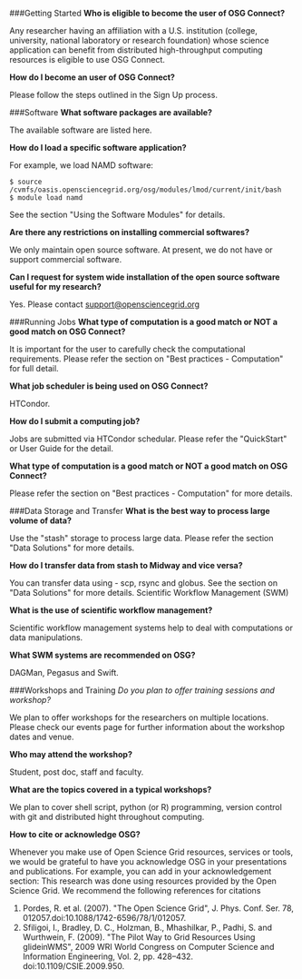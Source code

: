 [title]: - "Frequent Asked Questions"

###Getting Started
**Who is eligible to become the user of OSG Connect?**

Any researcher having an affiliation with a U.S. institution (college, university, national laboratory or research foundation) whose science application can benefit from distributed high-throughput computing resources is eligible to use OSG Connect.

**How do I become an user of OSG Connect?**

Please follow the steps outlined in the Sign Up process. 

###Software
**What software packages are available?**

The available software are listed here. 
 
**How do I load a specific software application?**

For example, we load NAMD software:


    $ source /cvmfs/oasis.opensciencegrid.org/osg/modules/lmod/current/init/bash
    $ module load namd

See the section "Using the Software Modules" for details.
 
**Are there any restrictions on installing commercial softwares?**

We only maintain open source software. At present, we do not have or support commercial software. 
 
**Can I request for system wide installation of  the open source software useful for my research?**

Yes. Please contact  support@opensciencegrid.org

###Running Jobs
**What type of computation is a good match or NOT a good match on OSG Connect?**

It is important for the user to carefully check the computational requirements. Please refer the section on "Best practices - Computation" for full detail.

**What job scheduler is being used on OSG Connect?**

HTCondor.
 
**How do I submit a computing job?**

Jobs are submitted via HTCondor schedular. Please refer the "QuickStart" or User Guide for the detail.
 
**What type of computation is a good match or NOT a good match on OSG Connect?**

Please refer the section on "Best practices - Computation" for more details.

###Data Storage and Transfer
**What is the best way to process large volume of data?**

Use the "stash"  storage to  process large data. Please refer the section "Data Solutions" for more details. 
 
**How do I transfer data from stash to Midway and vice versa?**

You can transfer data using  - scp, rsync and globus. See the section on "Data Solutions" for more details.
Scientific Workflow Management (SWM)

**What is the use of scientific workflow management?**

Scientific workflow management systems help to deal with computations or data manipulations.

**What SWM systems are recommended on OSG?**

DAGMan, Pegasus and Swift.

###Workshops and Training
*Do you plan to offer training sessions and workshop?*

We plan to offer workshops for the researchers on multiple locations. Please check our events page for further information about the workshop dates and venue. 
 
**Who may attend the workshop?**

Student, post doc, staff and faculty.
 
**What are the topics covered in a typical workshops?**

We plan to cover  shell script, python (or R) programming, version control with git  and distributed hight throughout computing.  

**How to cite or acknowledge OSG?**

Whenever you make use of Open Science Grid resources, services or tools, we would be grateful to have you acknowledge OSG in your presentations and publications. 
 For example, you can add in your acknowledgement section:
This research was done using resources provided by the Open Science Grid. 
We recommend the following references for citations

 1) Pordes, R. et al. (2007). "The Open Science Grid", J. Phys. Conf. Ser. 78, 012057.doi:10.1088/1742-6596/78/1/012057.
 2) Sfiligoi, I., Bradley, D. C., Holzman, B., Mhashilkar, P., Padhi, S. and Wurthwein, F. (2009). "The Pilot Way to Grid Resources Using glideinWMS", 2009 WRI World Congress on Computer Science and Information Engineering, Vol. 2, pp. 428–432. doi:10.1109/CSIE.2009.950.
 

 
